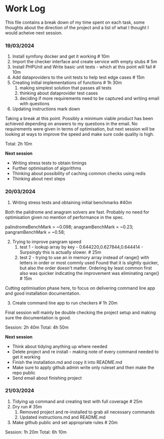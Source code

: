 # Work Log

This file contains a break down of my time spent on each task, some thoughts about the direction of the project and a list of what I thought I would acheive next session.

### 19/03/2024

1. Install symfony docker and get it working # 10m
2. Import the checker interface and create service with empty stubs # 5m
3. Install PHPUnit and Write basic unit tests - which at this point will fail # 10m
4. Add dataproviders to the unit tests to help test edge cases # 15m
5. Creating initial implementations of functions # 1h 30m
    1. making simplest solution that passes all tests
    2. thinking about dataprovider test cases
    3. deciding if more requirements need to be captured and writing email with questions
6. Updating instructions mark down

Taking a break at this point. Possibly a minimum viable product has been achieved depending on answers to my questions in the email. No requirements were given in terms of optimisation, but next session will be looking at ways to improve the speed and make sure code quality is high.

Total: 2h 10m


**Next session**
* Writing stress tests to obtain timings
* Further optimisation of algorithms
* Thinking about possibility of caching common checks using redis
* Thinking about next steps


### 20/03/2024

1. Writing stress tests and obtaining initial benchmarks #40m

Both the palidrome and anagram solvers are fast. Probably no need for optimisation given no mention of performance in the spec.

palindromeBenchMark = ~0.098;
anagramBenchMark = ~0.23;
pangramBenchMark = ~0.58;

2. Trying to improve pangram speed
    1. test 1 - lookup array by key - 0.644220,0.627844,0.644414 - Surpsingly this is actually slower. # 25m
    2. test 2 - trying to use an in memory array instead of range() with letters in order or most commly used
    Found that it is slightly quicker, but also the order doesn't matter. Ordering by least common first also was quicker
    indicating the improvement was eliminating range() # 15m

Cutting optimisation phase here, to focus on delivering command line app and good installation documentation.

3. Create command line app to run checkers # 1h 20m

Final session will mainly be double checking the project setup and making sure the documentation is good.

Session: 2h 40m
Total: 4h 50m


**Next session**
* Think about tidying anything up where needed
* Delete project and re install - making note of every command needed to get it working
* Finish the installation.md and copy it into README.md
* Make sure to apply github admin write only ruleset and then make the repo public
* Send email about finishing project


### 21/03/2024

1. Tidying up command and creating test with full coverage # 25m
2. Dry run # 35m
    1. Removed project and re-installed to grab all necessary commands
    2. Updated instructions.md and README.md
3. Make github public and set appropriate rules # 20m

Session: 1h 20m
Total: 6h 10m